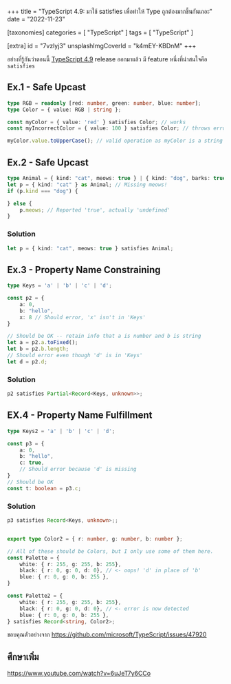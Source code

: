 +++
title = "TypeScript 4.9: มาใช้ satisfies เพื่อทำให้ Type ถูกต้องมากขึ้นกันเถอะ"
date = "2022-11-23"

[taxonomies]
categories = [ "TypeScript" ]
tags = [ "TypeScript" ]

[extra]
id = "7vzlyj3"
unsplashImgCoverId = "k4mEY-KBDnM"
+++

อย่างที่รู้กันว่าตอนนี้ [TypeScript 4.9](https://devblogs.microsoft.com/typescript/announcing-typescript-4-9/) release ออกมาแล้ว
มี feature หนึ่งที่น่าสนใจคือ `satisfies`

## Ex.1 - Safe Upcast

```ts
type RGB = readonly [red: number, green: number, blue: number];
type Color = { value: RGB | string };

const myColor = { value: 'red' } satisfies Color; // works
const myIncorrectColor = { value: 100 } satisfies Color; // throws error

myColor.value.toUpperCase(); // valid operation as myColor is a string
```

## Ex.2 - Safe Upcast

```ts
type Animal = { kind: "cat", meows: true } | { kind: "dog", barks: true };
let p = { kind: "cat" } as Animal; // Missing meows!
if (p.kind === "dog") {

} else {
    p.meows; // Reported 'true', actually 'undefined'
}
```

### Solution

```ts
let p = { kind: "cat", meows: true } satisfies Animal;
```

## Ex.3 - Property Name Constraining

```ts
type Keys = 'a' | 'b' | 'c' | 'd';

const p2 = {
    a: 0,
    b: "hello",
    x: 8 // Should error, 'x' isn't in 'Keys'
}

// Should be OK -- retain info that a is number and b is string
let a = p2.a.toFixed();
let b = p2.b.length;
// Should error even though 'd' is in 'Keys'
let d = p2.d;
```

### Solution

```ts
p2 satisfies Partial<Record<Keys, unknown>>;
```

## EX.4 - Property Name Fulfillment

```ts
type Keys2 = 'a' | 'b' | 'c' | 'd';

const p3 = {
    a: 0,
    b: "hello",
    c: true,
    // Should error because 'd' is missing
}
// Should be OK
const t: boolean = p3.c;
```

### Solution
```ts
p3 satisfies Record<Keys, unknown>;;
```

```ts

export type Color2 = { r: number, g: number, b: number };

// All of these should be Colors, but I only use some of them here.
const Palette = {
    white: { r: 255, g: 255, b: 255},
    black: { r: 0, g: 0, d: 0}, // <- oops! 'd' in place of 'b'
    blue: { r: 0, g: 0, b: 255 },
}

const Palette2 = {
    white: { r: 255, g: 255, b: 255},
    black: { r: 0, g: 0, d: 0}, // <- error is now detected
    blue: { r: 0, g: 0, b: 255 },
} satisfies Record<string, Color2>;
```

ขอบคุณตัวอย่างจาก  https://github.com/microsoft/TypeScript/issues/47920

## ศึกษาเพิ่ม

https://www.youtube.com/watch?v=6uJeT7y6CCo
